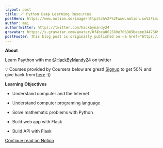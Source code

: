 ```yaml
---
layout: post
title: 🪄 Python Deep Learning Resources
postHero: https://www.notion.so/image/https%3A%2F%2Fwww.notion.so%2Fimages%2Fpage-cover%2Fmet_william_morris_1878.jpg?table=block&id=d8cd8685-70ba-43c3-87a3-aa794ef560a4&spaceId=013e04f9-f56a-4090-bbe2-b58a962a2728&width=2000&userId=c0508394-f700-433c-a303-8c42b10dd9e3&cache=v2
author: mei
authorTwitter: https://twitter.com/hackbymandy24
gravatar: https://s.gravatar.com/avatar/0f4bea802580e706385baeee34475690?size=200
postFooter: This blog post is originally published on <a href="https://stone-number-330.notion.site/Python-Deep-Learning-Resources-d8cd868570ba43c387a3aa794ef560a4">Notion</a>
---
```


**About**

Learn Paython with me [@HackByMandy24](https://twitter.com/HackByMandy24) on twitter

💡 Courses provided by Coursera below are great! [Signup](http://fbuy.me/v/meiokubo365) to get 50% and give back from [here](http://fbuy.me/v/meiokubo365) :))


**Learning Objectives**

- Understand computer and the Internet

- Understand computer programing language

- Solve mathematic problems with Python

- Build web app with Flask

- Build API with Flask

[Continue read on Notion](https://stone-number-330.notion.site/Python-Deep-Learning-Resources-d8cd868570ba43c387a3aa794ef560a4)
